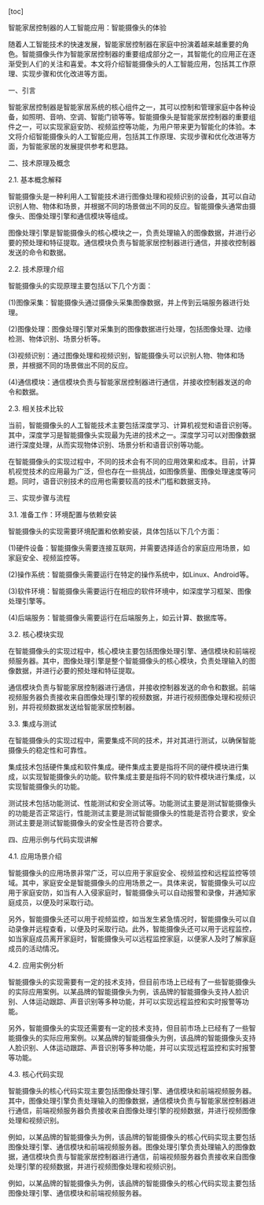 
[toc]                    
                
                
智能家居控制器的人工智能应用：智能摄像头的体验

随着人工智能技术的快速发展，智能家居控制器在家庭中扮演着越来越重要的角色。智能摄像头作为智能家居控制器的重要组成部分之一，其智能化的应用正在逐渐受到人们的关注和喜爱。本文将介绍智能摄像头的人工智能应用，包括其工作原理、实现步骤和优化改进等方面。

一、引言

智能家居控制器是智能家居系统的核心组件之一，其可以控制和管理家庭中各种设备，如照明、音响、空调、智能门锁等等。智能摄像头是智能家居控制器的重要组件之一，可以实现家庭安防、视频监控等功能，为用户带来更为智能化的体验。本文将介绍智能摄像头的人工智能应用，包括其工作原理、实现步骤和优化改进等方面，为智能家居的发展提供参考和思路。

二、技术原理及概念

2.1. 基本概念解释

智能摄像头是一种利用人工智能技术进行图像处理和视频识别的设备，其可以自动识别人物、物体和场景，并根据不同的场景做出不同的反应。智能摄像头通常由摄像头、图像处理引擎和通信模块等组成。

图像处理引擎是智能摄像头的核心模块之一，负责处理输入的图像数据，并进行必要的预处理和特征提取。通信模块负责与智能家居控制器进行通信，并接收控制器发送的命令和数据。

2.2. 技术原理介绍

智能摄像头的实现原理主要包括以下几个方面：

(1)图像采集：智能摄像头通过摄像头采集图像数据，并上传到云端服务器进行处理。

(2)图像处理：图像处理引擎对采集到的图像数据进行处理，包括图像处理、边缘检测、物体识别、场景分析等。

(3)视频识别：通过图像处理和视频识别，智能摄像头可以识别人物、物体和场景，并根据不同的场景做出不同的反应。

(4)通信模块：通信模块负责与智能家居控制器进行通信，并接收控制器发送的命令和数据。

2.3. 相关技术比较

当前，智能摄像头的人工智能技术主要包括深度学习、计算机视觉和语音识别等。其中，深度学习是智能摄像头实现最为先进的技术之一。深度学习可以对图像数据进行深度处理，从而实现物体识别、场景分析和语音识别等功能。

在智能摄像头的实现过程中，不同的技术会有不同的应用效果和成本。目前，计算机视觉技术的应用最为广泛，但也存在一些挑战，如图像质量、图像处理速度等问题。同时，语音识别技术的应用也需要较高的技术门槛和数据支持。

三、实现步骤与流程

3.1. 准备工作：环境配置与依赖安装

智能摄像头的实现需要环境配置和依赖安装，具体包括以下几个方面：

(1)硬件设备：智能摄像头需要连接互联网，并需要选择适合的家庭应用场景，如家庭安全、视频监控等。

(2)操作系统：智能摄像头需要运行在特定的操作系统中，如Linux、Android等。

(3)软件环境：智能摄像头需要运行在相应的软件环境中，如深度学习框架、图像处理引擎等。

(4)后端服务：智能摄像头需要运行在后端服务上，如云计算、数据库等。

3.2. 核心模块实现

在智能摄像头的实现过程中，核心模块主要包括图像处理引擎、通信模块和前端视频服务器。其中，图像处理引擎是整个智能摄像头的核心模块，负责处理输入的图像数据，并进行必要的预处理和特征提取。

通信模块负责与智能家居控制器进行通信，并接收控制器发送的命令和数据。前端视频服务器负责接收来自图像处理引擎的视频数据，并进行视频图像处理和视频识别，并将视频数据发送给智能家居控制器。

3.3. 集成与测试

在智能摄像头的实现过程中，需要集成不同的技术，并对其进行测试，以确保智能摄像头的稳定性和可靠性。

集成技术包括硬件集成和软件集成。硬件集成主要是指将不同的硬件模块进行集成，以实现智能摄像头的功能。软件集成主要是指将不同的软件模块进行集成，以实现智能摄像头的功能。

测试技术包括功能测试、性能测试和安全测试等。功能测试主要是测试智能摄像头的功能是否正常运行，性能测试主要是测试智能摄像头的性能是否符合要求，安全测试主要是测试智能摄像头的安全性是否符合要求。

四、应用示例与代码实现讲解

4.1. 应用场景介绍

智能摄像头的应用场景非常广泛，可以应用于家庭安全、视频监控和远程监控等领域。其中，家庭安全是智能摄像头的应用场景之一。具体来说，智能摄像头可以应用于家庭安防，如当有人入侵家庭时，智能摄像头可以自动报警和录像，并通知家庭成员，以便及时采取行动。

另外，智能摄像头还可以用于视频监控，如当发生紧急情况时，智能摄像头可以自动录像并远程查看，以便及时采取行动。此外，智能摄像头还可以用于远程监控，如当家庭成员离开家庭时，智能摄像头可以远程监控家庭，以便家人及时了解家庭成员的活动情况。

4.2. 应用实例分析

智能摄像头的实现需要有一定的技术支持，但目前市场上已经有了一些智能摄像头的实际应用案例。以某品牌的智能摄像头为例，该品牌的智能摄像头支持人脸识别、人体运动跟踪、声音识别等多种功能，并可以实现远程监控和实时报警等功能。

另外，智能摄像头的实现还需要有一定的技术支持，但目前市场上已经有了一些智能摄像头的实际应用案例。以某品牌的智能摄像头为例，该品牌的智能摄像头支持人脸识别、人体运动跟踪、声音识别等多种功能，并可以实现远程监控和实时报警等功能。

4.3. 核心代码实现

智能摄像头的核心代码实现主要包括图像处理引擎、通信模块和前端视频服务器。其中，图像处理引擎负责处理输入的图像数据，通信模块负责与智能家居控制器进行通信，前端视频服务器负责接收来自图像处理引擎的视频数据，并进行视频图像处理和视频识别。

例如，以某品牌的智能摄像头为例，该品牌的智能摄像头的核心代码实现主要包括图像处理引擎、通信模块和前端视频服务器。图像处理引擎负责处理输入的图像数据，通信模块负责与智能家居控制器进行通信，前端视频服务器负责接收来自图像处理引擎的视频数据，并进行视频图像处理和视频识别。

例如，以某品牌的智能摄像头为例，该品牌的智能摄像头的核心代码实现主要包括图像处理引擎、通信模块和前端视频服务器。

